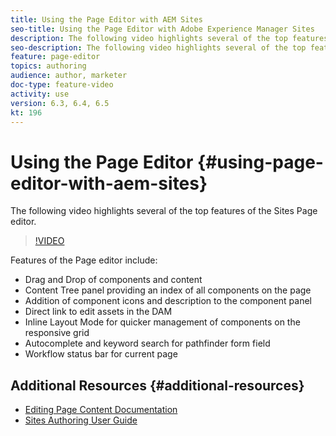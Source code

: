 ```yaml
---
title: Using the Page Editor with AEM Sites
seo-title: Using the Page Editor with Adobe Experience Manager Sites
description: The following video highlights several of the top features of the Touch-UI Sites editor in Adobe Experience Manager.
seo-description: The following video highlights several of the top features of the Touch-UI Sites editor in Adobe Experience Manager.
feature: page-editor
topics: authoring
audience: author, marketer
doc-type: feature-video
activity: use
version: 6.3, 6.4, 6.5
kt: 196
---
```


# Using the Page Editor {#using-page-editor-with-aem-sites}

The following video highlights several of the top features of the Sites Page editor.

>[!VIDEO](https://video.tv.adobe.com/v/17014/?quality=9)

Features of the Page editor include:

* Drag and Drop of components and content
* Content Tree panel providing an index of all components on the page
* Addition of component icons and description to the component panel
* Direct link to edit assets in the DAM
* Inline Layout Mode for quicker management of components on the responsive grid
* Autocomplete and keyword search for pathfinder form field
* Workflow status bar for current page

## Additional Resources {#additional-resources}

* [Editing Page Content Documentation](https://docs.adobe.com/content/help/en/experience-manager-65/authoring/authoring/editing-content.html)
* [Sites Authoring User Guide](https://docs.adobe.com/content/help/en/experience-manager-65/authoring/home.html)
